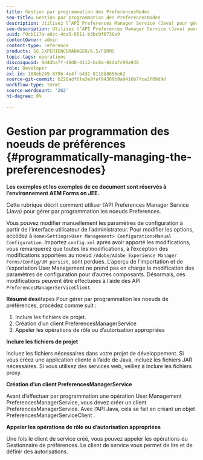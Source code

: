 ```yaml
---
title: Gestion par programmation des PreferencesNodes
seo-title: Gestion par programmation des PreferencesNodes
description: Utilisez l’API Preferences Manager Service (Java) pour gérer par programmation les noeuds Preferences.
seo-description: Utilisez l’API Preferences Manager Service (Java) pour gérer par programmation les noeuds Preferences.
uuid: f0cb117a-a6cc-4ca5-8511-b3bc9f6738e9
contentOwner: admin
content-type: reference
products: SG_EXPERIENCEMANAGER/6.5/FORMS
topic-tags: operations
discoiquuid: 9d4dba7f-49d8-4112-bc8a-04dafc99a936
role: Developer
exl-id: 108eb249-879b-4e4f-b431-8118b8656e62
source-git-commit: b220adf6fa3e9faf94389b9a9416b7fca2f89d9d
workflow-type: tm+mt
source-wordcount: '262'
ht-degree: 0%

---
```


# Gestion par programmation des noeuds de préférences {#programmatically-managing-the-preferencesnodes}

**Les exemples et les exemples de ce document sont réservés à l’environnement AEM Forms on JEE.**

Cette rubrique décrit comment utiliser l’API Preferences Manager Service (Java) pour gérer par programmation les noeuds Preferences.

Vous pouvez modifier manuellement les paramètres de configuration à partir de l’interface utilisateur de l’administrateur. Pour modifier les options, accédez à `Home>Settings>User Management> Configuration>Manual Configuration`. Importez `config.xml` après avoir apporté les modifications, vous remarquerez que toutes les modifications, à l’exception des modifications apportées au noeud `/Adobe/Adobe Experience Manager Forms/Config/UM persist`, sont perdues. L’aperçu de l’importation et de l’exportation User Management ne prend pas en charge la modification des paramètres de configuration pour d’autres composants. Désormais, ces modifications peuvent être effectuées à l’aide des API `PreferencesManagerServiceClient`.

**Résumé des**&#x200B;étapes Pour gérer par programmation les noeuds de préférences, procédez comme suit :

1. Inclure les fichiers de projet.
1. Création d’un client PreferencesManagerService
1. Appeler les opérations de rôle ou d’autorisation appropriées

**Inclure les fichiers de projet**

Incluez les fichiers nécessaires dans votre projet de développement. Si vous créez une application cliente à l’aide de Java, incluez les fichiers JAR nécessaires. Si vous utilisez des services web, veillez à inclure les fichiers proxy.

**Création d’un client PreferencesManagerService**

Avant d’effectuer par programmation une opération User Management PreferencesManagerService, vous devez créer un client PreferencesManagerService. Avec l’API Java, cela se fait en créant un objet PreferencesManagerServiceClient .

**Appeler les opérations de rôle ou d’autorisation appropriées**

Une fois le client de service créé, vous pouvez appeler les opérations du Gestionnaire de préférences. Le client de service vous permet de lire et de définir des autorisations.
